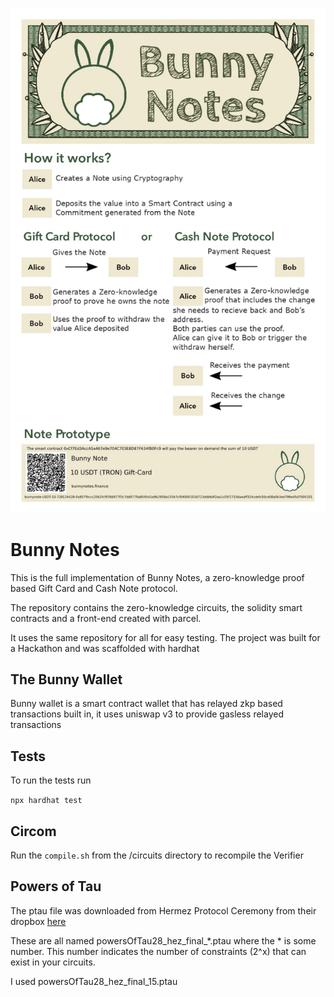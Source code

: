 ![Bunny Notes](https://raw.githubusercontent.com/StrawberryChocolateFudge/Bunny-Notes/master/bunnyNotes.jpg)



# Bunny Notes

This is the full implementation of Bunny Notes, a zero-knowledge proof based Gift Card and Cash Note protocol.

The repository contains the zero-knowledge circuits, the solidity smart contracts and a front-end created with parcel.

It uses the same repository for all for easy testing. 
The project was built for a Hackathon and was scaffolded with hardhat


## The Bunny Wallet

Bunny wallet is a smart contract wallet that has relayed zkp based transactions built in, it uses uniswap v3 to provide gasless relayed transactions



## Tests

To run the tests run 

   `npx hardhat test`


## Circom

Run the `compile.sh` from the /circuits directory to recompile the Verifier
## Powers of Tau

The ptau file was downloaded from  Hermez Protocol Ceremony from their dropbox [here](https://www.dropbox.com/sh/mn47gnepqu88mzl/AACaJkBU7mmCq8uU8ml0-0fma?dl=0)

These are all named powersOfTau28_hez_final_*.ptau where the * is some number. This number indicates the number of constraints (2^x) that can exist in your circuits.

I used powersOfTau28_hez_final_15.ptau